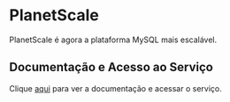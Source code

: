 # PlanetScale

PlanetScale é agora a plataforma MySQL mais escalável.

## Documentação e Acesso ao Serviço

Clique [aqui](https://planetscale.com) para ver a documentação e acessar o serviço.